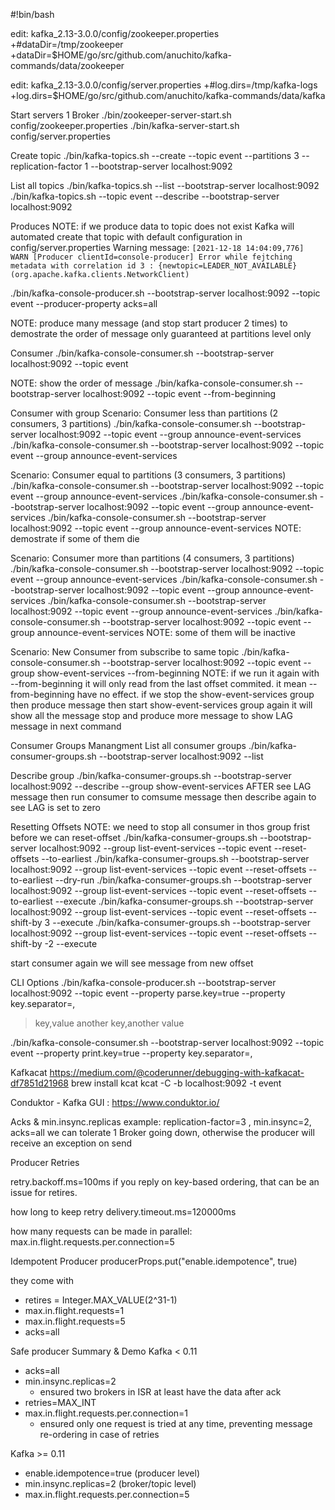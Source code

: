 #!bin/bash

edit: kafka_2.13-3.0.0/config/zookeeper.properties
+#dataDir=/tmp/zookeeper
+dataDir=$HOME/go/src/github.com/anuchito/kafka-commands/data/zookeeper

edit: kafka_2.13-3.0.0/config/server.properties
+#log.dirs=/tmp/kafka-logs
+log.dirs=$HOME/go/src/github.com/anuchito/kafka-commands/data/kafka



Start servers 1 Broker
./bin/zookeeper-server-start.sh config/zookeeper.properties
./bin/kafka-server-start.sh config/server.properties


Create topic
./bin/kafka-topics.sh --create --topic event --partitions 3 --replication-factor 1 --bootstrap-server localhost:9092

List all topics
./bin/kafka-topics.sh --list --bootstrap-server localhost:9092
./bin/kafka-topics.sh --topic event --describe --bootstrap-server localhost:9092


Produces
NOTE: if we produce data to topic does not exist Kafka will automated create that topic with default configuration in config/server.properties
Warning message: `[2021-12-18 14:04:09,776] WARN [Producer clientId=console-producer] Error while fejtching metadata with correlation id 3 : {newtopic=LEADER_NOT_AVAILABLE} (org.apache.kafka.clients.NetworkClient)`

./bin/kafka-console-producer.sh --bootstrap-server localhost:9092 --topic event --producer-property acks=all

NOTE: produce many message (and stop start producer 2 times) to demostrate the order of message only guaranteed at partitions level only


Consumer
./bin/kafka-console-consumer.sh --bootstrap-server localhost:9092 --topic event

NOTE: show the order of message
./bin/kafka-console-consumer.sh --bootstrap-server localhost:9092 --topic event --from-beginning


Consumer with group
Scenario: Consumer less than partitions (2 consumers, 3 partitions)
./bin/kafka-console-consumer.sh --bootstrap-server localhost:9092 --topic event --group announce-event-services
./bin/kafka-console-consumer.sh --bootstrap-server localhost:9092 --topic event --group announce-event-services

Scenario: Consumer equal to partitions (3 consumers, 3 partitions)
./bin/kafka-console-consumer.sh --bootstrap-server localhost:9092 --topic event --group announce-event-services
./bin/kafka-console-consumer.sh --bootstrap-server localhost:9092 --topic event --group announce-event-services
./bin/kafka-console-consumer.sh --bootstrap-server localhost:9092 --topic event --group announce-event-services
NOTE: demostrate if some of them die

Scenario: Consumer more than partitions (4 consumers, 3 partitions)
./bin/kafka-console-consumer.sh --bootstrap-server localhost:9092 --topic event --group announce-event-services
./bin/kafka-console-consumer.sh --bootstrap-server localhost:9092 --topic event --group announce-event-services
./bin/kafka-console-consumer.sh --bootstrap-server localhost:9092 --topic event --group announce-event-services
./bin/kafka-console-consumer.sh --bootstrap-server localhost:9092 --topic event --group announce-event-services
NOTE: some of them will be inactive

Scenario: New Consumer from subscribe to same topic 
./bin/kafka-console-consumer.sh --bootstrap-server localhost:9092 --topic event --group show-event-services --from-beginning
NOTE: if we run it again with --from-beginning it will only read from the last offset commited. it mean --from-beginning have no effect. 
if we stop the show-event-services group then produce message then start show-event-services group again it will show all the message
stop and produce more message to show LAG message in next command


Consumer Groups Manangment
List all consumer groups
./bin/kafka-consumer-groups.sh --bootstrap-server localhost:9092 --list

Describe group
./bin/kafka-consumer-groups.sh --bootstrap-server localhost:9092 --describe --group show-event-services
AFTER see LAG message then run consumer to comsume message then describe again to see LAG is set to zero


Resetting Offsets
NOTE: we need to stop all consumer in thos group frist before we can reset-offset
./bin/kafka-consumer-groups.sh --bootstrap-server localhost:9092 --group list-event-services --topic event --reset-offsets --to-earliest
./bin/kafka-consumer-groups.sh --bootstrap-server localhost:9092 --group list-event-services --topic event --reset-offsets --to-earliest --dry-run
./bin/kafka-consumer-groups.sh --bootstrap-server localhost:9092 --group list-event-services --topic event --reset-offsets --to-earliest --execute
./bin/kafka-consumer-groups.sh --bootstrap-server localhost:9092 --group list-event-services --topic event --reset-offsets --shift-by 3 --execute
./bin/kafka-consumer-groups.sh --bootstrap-server localhost:9092 --group list-event-services --topic event --reset-offsets --shift-by -2 --execute

start consumer again we will see message from new offset

CLI Options
./bin/kafka-console-producer.sh --bootstrap-server localhost:9092 --topic event --property parse.key=true --property key.separator=,
> key,value
> another key,another value

./bin/kafka-console-consumer.sh --bootstrap-server localhost:9092 --topic event --property print.key=true --property key.separator=,

Kafkacat
https://medium.com/@coderunner/debugging-with-kafkacat-df7851d21968
brew install kcat
kcat -C -b localhost:9092 -t event

Conduktor - Kafka GUI : https://www.conduktor.io/


Acks & min.insync.replicas
example: replication-factor=3 , min.insync=2, acks=all
we can tolerate 1 Broker going down, otherwise the producer will receive an exception on send


Producer Retries

retry.backoff.ms=100ms
if you reply on key-based ordering, that can be an issue for retires.

how long to keep retry
delivery.timeout.ms=120000ms 

how many requests can be made in parallel:
max.in.flight.requests.per.connection=5


Idempotent Producer
producerProps.put("enable.idempotence", true)

they come with 
- retires = Integer.MAX_VALUE(2^31-1)
- max.in.flight.requests=1
- max.in.flight.requests=5
- acks=all


Safe producer Summary & Demo
Kafka < 0.11
- acks=all
- min.insync.replicas=2
  - ensured two brokers in ISR at least have the data after ack
- retries=MAX_INT
- max.in.flight.requests.per.connection=1
  - ensured only one request is tried at any time, preventing message re-ordering in case of retries

Kafka >= 0.11
- enable.idempotence=true (producer level)
- min.insync.replicas=2 (broker/topic level)
- max.in.flight.requests.per.connection=5
